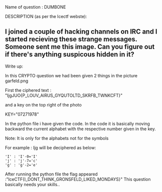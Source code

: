 Name of question : DUMBONE

DESCRIPTION (as per the Icectf webste):

I joined a couple of hacking channels on IRC and I started recieving these strange messages. Someone sent me this image. Can you figure out if there's anything suspicous hidden in it?
-----------------------------------------------------------------------------------------------------------------------
Write up:

In this CRYPTO question we had been given 2 things in the picture garfeld.png

First the ciphered text : "IjgJUO{P_LOUV_AIRUS_GYQUTOLTD_SKRFB_TWNKCFT}"

and a key on the top right of the photo

KEY="07271978"

In the python file i have given the code.
In the code it is basically moving backward the current alphabet with the respective number given in the key.

Note: It is only for the alphabets not for the symbols

For example :
	Ijg will be deciphered as below:
	
	'I' : 'I'-0='I'
	'j' : 'j'-7='c'
	'g' : 'g'-2='e'
	

After running the python file the flag appeared :"IceCTF{I_DONT_THINK_GRONSFELD_LIKED_MONDAYS}" 
This question basically needs your skills..
